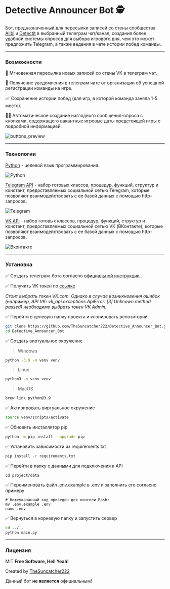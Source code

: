 # __Detective Announcer Bot__ 🕵

Бот, предназначенный для пересылки записей со стены сообщества [Alibi](https://vk.com/alibigames) и [Detectit](https://vk.com/detectitspb) в выбранный телеграм чат/канал, создания более удобной системы опросов для выбора игрового дня, чем это может предложить Telegram, а также ведения в чате истории побед команды.
___
### Возможности
💨 Мгновенная пересылка новых записей со стены VK в телеграм чат.

🚨 Получение уведомления в телеграм чате от организации об успешной регистрации команды на игре.

📈 Сохранение истории побед (для игр, в которой команда заняла 1-5 место).

🙋‍♀️ Автоматическое создание наглядного сообщения-опроса с кнопками, содержащего вакантные игровые даты предстоящей игры с подробной информацией.

![buttons_preview](https://github.com/TheSuncatcher222/detective_announcer_bot/assets/36377190/b0da3621-b443-491f-bcb7-bf053a4c2aab)

___
### Технологии

[Python] - целевой язык программирования.

![Python](https://img.shields.io/badge/python-3670A0?style=for-the-badge&logo=python&logoColor=ffdd54)

[Telegram API] - набор готовых классов, процедур, функций, структур и констант, предоставляемых социальной сетью Telegram, которые позволяют взаимодействовать с ее базой данных с помощью http-запросов.

![Telegram](https://img.shields.io/badge/Telegram-2CA5E0?style=for-the-badge&logo=telegram&logoColor=white)

[VK API] - набор готовых классов, процедур, функций, структур и констант, предоставляемых социальной сетью VK (ВКонтакте), которые позволяют взаимодействовать с ее базой данных с помощью http-запросов.

![Вконтакте](https://img.shields.io/badge/вконтакте-%232E87FB.svg?&style=for-the-badge&logo=vk&logoColor=white)
___

### Установка

✅ Создать телеграм-бота согласно [официальной инструкции ](https://core.telegram.org/bots).

✅ Получить VK токен по [ссылке ](https://vkhost.github.io/)

_Стоит выбрать токен VK.com. Однако в случае возникновения ошибок (например, API VK: vk_api.exceptions.ApiError: [3] Unknown method passed) необходимо выбрать токен VK Admin._

✅ Перейти в целевую папку проекта и клонировать репозиторий
```sh
git clone https://github.com/TheSuncatcher222/Detective_Announcer_Bot.git
cd Detective_Announcer_Bot
```

✅ Создать виртуальное окружение

> Windows

```sh
python -3.9 -m venv venv
```

> Linux

```sh
python3 -m venv venv
```

> MacOS

```sh
brew link python@3.9
```

✅ Активировать виртуальное окружение

```sh
source venv/scripts/activate
```

✅ Обновить инсталлятор pip

```sh
python -m pip install --upgrade pip
```

✅ Установить зависимости из requirements.txt

```sh
pip install -r requirements.txt
```

✅ Перейти в папку с данными для подключения к API
```
cd project/data
```

✅ Переименовать файл .env.example в .env и заполнить его согласно примеру

```
# Нижеуказанный код приведен для консоли Bash:
mv .env.example .env
nano .env
```

✅ Вернуться в корневую папку и запустить сервер

```sh
cd ../..
python main.py
```
___
### Лицензия

MIT 
**Free Software, Hell Yeah!**

Created by [TheSuncatcher222](https://github.com/TheSuncatcher222)

Данный бот __не является__ официальным!


[Alibi]: <https://vk.com/alibigames>
[Python]: <https://www.python.org/>
[VK API]: <https://dev.vk.com/api/overview>
[Telegram API]: <https://core.telegram.org/bots/api>

